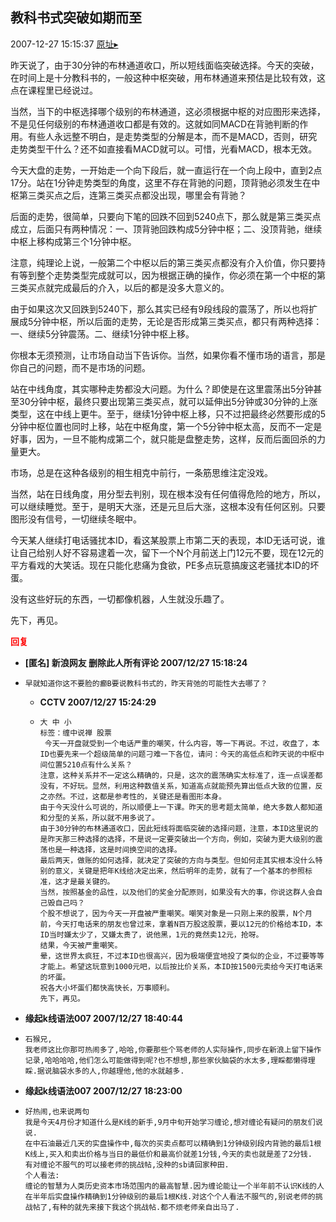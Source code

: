 ## 教科书式突破如期而至
2007-12-27 15:15:37
[原址▸](http://www.fxgan.com/chan_time/2007_07_12/876.htm)



 昨天说了，由于30分钟的布林通道收口，所以短线面临突破选择。今天的突破，在时间上是十分教科书的，一般这种中枢突破，用布林通道来预估是比较有效，这点在课程里已经说过。


 


 当然，当下的中枢选择哪个级别的布林通道，这必须根据中枢的对应图形来选择，不是见任何级别的布林通道收口都是有效的。这就如同MACD在背驰判断的作用。有些人永远整不明白，是走势类型的分解是本，而不是MACD，否则，研究走势类型干什么？还不如直接看MACD就可以。可惜，光看MACD，根本无效。


 


 今天大盘的走势，一开始走一个向下段后，就一直运行在一个向上段中，直到2点17分。站在1分钟走势类型的角度，这里不存在背驰的问题，顶背驰必须发生在中枢第三类买点之后，连第三类买点都没出现，哪里会有背驰？


 


 后面的走势，很简单，只要向下笔的回跌不回到5240点下，那么就是第三类买点成立，后面只有两种情况：一、顶背驰回跌构成5分钟中枢；二、没顶背驰，继续中枢上移构成第三个1分钟中枢。


 


 注意，纯理论上说，一般第二个中枢以后的第三类买点都没有介入价值，你只要持有等到整个走势类型完成就可以，因为根据正确的操作，你必须在第一个中枢的第三类买点就完成最后的介入，以后的都是没多大意义的。


 


 由于如果这次又回跌到5240下，那么其实已经有9段线段的震荡了，所以也将扩展成5分钟中枢，所以后面的走势，无论是否形成第三类买点，都只有两种选择：一、继续5分钟震荡。二、继续1分钟中枢上移。


 


 你根本无须预测，让市场自动当下告诉你。当然，如果你看不懂市场的语言，那是你自己的问题，而不是市场的问题。


 


 站在中线角度，其实哪种走势都没大问题。为什么？即使是在这里震荡出5分钟甚至30分钟中枢，最终只要出现第三类买点，就可以延伸出5分钟或30分钟的上涨类型，这在中线上更牛。至于，继续1分钟中枢上移，只不过把最终必然要形成的5分钟中枢位置也同时上移，站在中枢角度，第一个5分钟中枢太高，反而不一定是好事，因为，一旦不能构成第二个，就只能是盘整走势，这样，反而后面回杀的力量更大。


 


 市场，总是在这种各级别的相生相克中前行，一条筋思维注定没戏。


 


 当然，站在日线角度，用分型去判别，现在根本没有任何值得危险的地方，所以，可以继续睡觉。至于，是明天大涨，还是元旦后大涨，这根本没有任何区别。只要图形没有信号，一切继续冬眠中。


 


 今天某人继续打电话骚扰本ID，看这某股票上市第二天的表现，本ID无话可说，谁让自己给别人好不容易逮着一次，留下一个N个月前送上门12元不要，现在12元的平方看戏的大笑话。现在只能化悲痛为食欲，PE多点玩意搞废这老骚扰本ID的坏蛋。


 


 没有这些好玩的东西，一切都像机器，人生就没乐趣了。


 


 先下，再见。





<font color='red'>**回复**</font>


- **[匿名] 新浪网友 删除此人所有评论  2007/12/27 15:18:24**
- ```
  早就知道你这不要脸的癫B要说教科书式的，昨天背弛的可能性大去哪了？
  ```
   - **CCTV 2007/12/27 15:24:29**
   - ```
     大 中 小 
     标签：缠中说禅 股票 
      今天一开盘就受到一个电话严重的嘲笑，什么内容，等一下再说。不过，收盘了，本ID也要先来一个超级简单的问题刁难一下各位，请问：今天的高低点和昨天说的中枢中间位置5210点有什么关系？
     注意，这种关系并不一定这么精确的，只是，这次的震荡确实太标准了，连一点误差都没有，不好玩。显然，利用这种数值关系，知道高点就能预先算出低点大致的位置，反之亦然。不过，这都是参考性的，关键还是看图形本身。
     由于今天没什么可说的，所以顺便上一下课。昨天的思考题太简单，绝大多数人都知道和分型的关系，所以就不用多说了。
     由于30分钟的布林通道收口，因此短线将面临突破的选择问题，注意，本ID这里说的是昨天那三种选择的选择，不是说一定要突破出一个方向，例如，突破为更大级别的震荡也是一种选择，这是时间换空间的选择。
     最后两天，做账的如何选择，就决定了突破的方向与类型。但如何走其实根本没什么特别的意义，关键是把年K线给决定出来，然后明年的走势，就有了一个基本的参照标准，这才是最关键的。
     当然，按照基金的品性，以及他们的奖金分配原则，如果没有大的事，你说这群人会自己毁自己吗？
     个股不想说了，因为今天一开盘被严重嘲笑。嘲笑对象是一只刚上来的股票，N个月前，今天打电话来的朋友也曾过来，拿着N百万股这股票，要以12元的价格给本ID，本ID当时嫌太少了，又嫌太贵了，说他黑，1元的竟然卖12元，抢呀。
     结果，今天被严重嘲笑。
     晕，这世界太疯狂，不过本ID也很高兴，因为极端便宜地投了类似的企业，不过要等等才能上。希望这玩意到1000元吧，以后按比价关系，本ID按1500元卖给今天打电话来的坏蛋。
     祝各大小坏蛋们都快高快长，万事顺利。
     先下，再见。
     ```
- **缘起k线语法007 2007/12/27 18:40:44**
- ```
  石猴兄,
  我老师这比你那可热闹多了,哈哈,你要那些个骂老师的人实际操作,同步在新浪上留下操作记录,哈哈哈哈,他们怎么可能做得到呢?也不想想,那些家伙脑袋的水太多,理睬都懒得理睬.据说脑袋水多的人,你越理他,他的水就越多.
  ```
- **缘起k线语法007 2007/12/27 18:23:00**
- ```
  好热闹,也来说两句
  我是今天4月份才知道什么是K线的新手,9月中旬开始学习缠论,想对缠论有疑问的朋友们说说.
  在中石油最近几天的实盘操作中,每次的买卖点都可以精确到1分钟级别段内背驰的最后1根K线上,买入和卖出价格与当日的最低价和最高价就差1分钱,今天的卖也就是差了2分钱.
  有对缠论不服气的可以接老师的挑战帖,没种的sb请回家种田.
  个人看法:
  缠论的智慧为人类历史资本市场范围内的最高智慧.因为缠论能让一个半年前不认识K线的人在半年后实盘操作精确到1分钟级别的最后1根K线.对这个个人看法不服气的,别说老师的挑战帖了,有种的就先来接下我这个挑战帖.都不烦老师亲自出马了.
  ```
